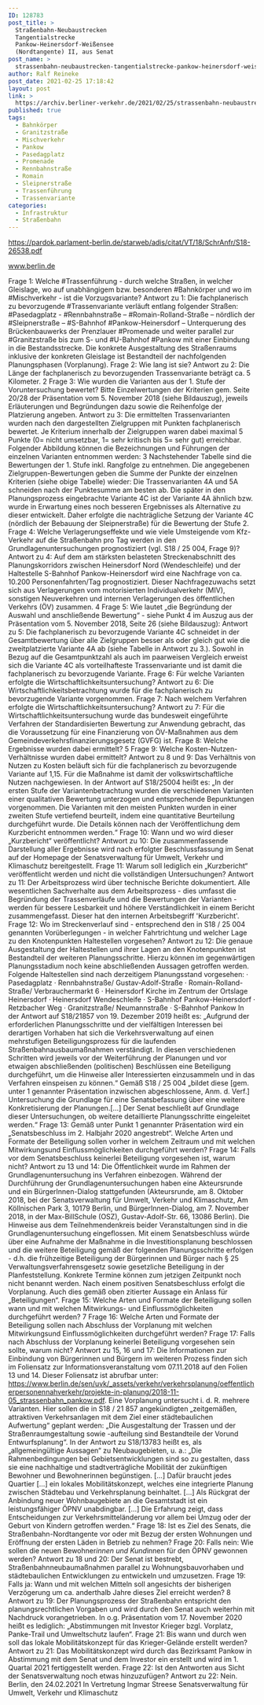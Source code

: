 ```yaml
---
ID: 128783
post_title: >
  Straßenbahn-Neubaustrecken
  Tangentialstrecke
  Pankow-Heinersdorf-Weißensee
  (Nordtangente) II, aus Senat
post_name: >
  strassenbahn-neubaustrecken-tangentialstrecke-pankow-heinersdorf-weissensee-nordtangente-ii-aus-senat
author: Ralf Reineke
post_date: 2021-02-25 17:18:42
layout: post
link: >
  https://archiv.berliner-verkehr.de/2021/02/25/strassenbahn-neubaustrecken-tangentialstrecke-pankow-heinersdorf-weissensee-nordtangente-ii-aus-senat/
published: true
tags:
  - Bahnkörper
  - Granitzstraße
  - Mischverkehr
  - Pankow
  - Pasedagplatz
  - Promenade
  - Rennbahnstraße
  - Romain
  - Sleipnerstraße
  - Trassenführung
  - Trassenvariante
categories:
  - Infrastruktur
  - Straßenbahn
---
```

https://pardok.parlament-berlin.de/starweb/adis/citat/VT/18/SchrAnfr/S18-26538.pdf

www.berlin.de

Frage 1:
Welche #Trassenführung - durch welche Straßen, in welcher Gleislage, wo auf unabhängigem bzw.
besonderen #Bahnkörper und wo im #Mischverkehr - ist die Vorzugsvariante?
Antwort zu 1:
Die fachplanerisch zu bevorzugende #Trassenvariante verläuft entlang folgender Straßen:
#Pasedagplatz - #Rennbahnstraße – #Romain-Rolland-Straße – nördlich der #Sleipnerstraße –
#S-Bahnhof #Pankow-Heinersdorf – Unterquerung des Brückenbauwerks der Prenzlauer
#Promenade und weiter parallel zur #Granitzstraße bis zum S- und #U-Bahnhof #Pankow mit
einer Einbindung in die Bestandsstrecke. Die konkrete Ausgestaltung des Straßenraums
inklusive der konkreten Gleislage ist Bestandteil der nachfolgenden Planungsphasen
(Vorplanung).
Frage 2:
Wie lang ist sie?
Antwort zu 2:
Die Länge der fachplanerisch zu bevorzugenden Trassenvariante beträgt ca. 5 Kilometer.
2
Frage 3:
Wie wurden die Varianten aus der 1. Stufe der Voruntersuchung bewertet? Bitte Einzelwertungen der
Kriterien gem. Seite 20/28 der Präsentation vom 5. November 2018 (siehe Bildauszug), jeweils
Erläuterungen und Begründungen dazu sowie die Reihenfolge der Platzierung angeben.
Antwort zu 3:
Die ermittelten Trassenvarianten wurden nach den dargestellten Zielgruppen mit Punkten
fachplanerisch bewertet. Je Kriterium innerhalb der Zielgruppen waren dabei maximal 5
Punkte (0= nicht umsetzbar, 1= sehr kritisch bis 5= sehr gut) erreichbar. Folgender
Abbildung können die Bezeichnungen und Führungen der einzelnen Varianten
entnommen werden:
3
Nachstehender Tabelle sind die Bewertungen der 1. Stufe inkl. Rangfolge zu entnehmen.
Die angegebenen Zielgruppen-Bewertungen geben die Summe der Punkte der einzelnen
Kriterien (siehe obige Tabelle) wieder:
Die Trassenvarianten 4A und 5A schneiden nach der Punktesumme am besten ab.
Die später in den Planungsprozess eingebrachte Variante 4C ist der Variante 4A ähnlich
bzw. wurde in Erwartung eines noch besseren Ergebnisses als Alternative zu dieser
entwickelt. Daher erfolgte die nachträgliche Setzung der Variante 4C (nördlich der
Bebauung der Sleipnerstraße) für die Bewertung der Stufe 2.
Frage 4:
Welche Verlagerungseffekte und wie viele Umsteigende vom Kfz-Verkehr auf die Straßenbahn pro Tag
werden in den Grundlagenuntersuchungen prognostiziert (vgl. S18 / 25 004, Frage 9)?
Antwort zu 4:
Auf dem am stärksten belasteten Streckenabschnitt des Planungskorridors zwischen
Heinersdorf Nord (Wendeschleife) und der Haltestelle S-Bahnhof Pankow-Heinersdorf
wird eine Nachfrage von ca. 10.200 Personenfahrten/Tag prognostiziert. Dieser
Nachfragezuwachs setzt sich aus Verlagerungen vom motorisierten Individualverkehr
(MIV), sonstigen Neuverkehren und internen Verlagerungen des öffentlichen Verkehrs
(ÖV) zusammen.
4
Frage 5:
Wie lautet „die Begründung der Auswahl und anschließende Bewertung“ - siehe Punkt 4 im Auszug aus der
Präsentation vom 5. November 2018, Seite 26 (siehe Bildauszug):
Antwort zu 5:
Die fachplanerisch zu bevorzugende Variante 4C schneidet in der Gesamtbewertung über
alle Zielgruppen besser als oder gleich gut wie die zweitplatzierte Variante 4A ab (siehe
Tabelle in Antwort zu 3.). Sowohl in Bezug auf die Gesamtpunktzahl als auch im
paarweisen Vergleich erweist sich die Variante 4C als vorteilhafteste Trassenvariante und
ist damit die fachplanerisch zu bevorzugende Variante.
Frage 6:
Für welche Varianten erfolgte die Wirtschaftlichkeitsuntersuchung?
Antwort zu 6:
Die Wirtschaftlichkeitsbetrachtung wurde für die fachplanerisch zu bevorzugende Variante
vorgenommen.
Frage 7:
Nach welchem Verfahren erfolgte die Wirtschaftlichkeitsuntersuchung?
Antwort zu 7:
Für die Wirtschaftlichkeitsuntersuchung wurde das bundesweit eingeführte Verfahren der
Standardisierten Bewertung zur Anwendung gebracht, das die Voraussetzung für eine
Finanzierung von ÖV-Maßnahmen aus dem Gemeindeverkehrsfinanzierungsgesetz
(GVFG) ist.
Frage 8:
Welche Ergebnisse wurden dabei ermittelt?
5
Frage 9:
Welche Kosten-Nutzen-Verhältnisse wurden dabei ermittelt?
Antwort zu 8 und 9:
Das Verhältnis von Nutzen zu Kosten beläuft sich für die fachplanerisch zu bevorzugende
Variante auf 1,15. Für die Maßnahme ist damit der volkswirtschaftliche Nutzen
nachgewiesen.
In der Antwort auf S18/25004 heißt es: „In der ersten Stufe der Variantenbetrachtung wurden die
verschiedenen Varianten einer qualitativen Bewertung unterzogen und entsprechende Bepunktungen
vorgenommen. Die Varianten mit den meisten Punkten wurden in einer zweiten Stufe vertiefend beurteilt,
indem eine quantitative Beurteilung durchgeführt wurde. Die Details können nach der Veröffentlichung dem
Kurzbericht entnommen werden.“
Frage 10:
Wann und wo wird dieser „Kurzbericht“ veröffentlicht?
Antwort zu 10:
Die zusammenfassende Darstellung aller Ergebnisse wird nach erfolgter
Beschlussfassung im Senat auf der Homepage der Senatsverwaltung für Umwelt, Verkehr
und Klimaschutz bereitgestellt.
Frage 11:
Warum soll lediglich ein „Kurzbericht“ veröffentlicht werden und nicht die vollständigen Untersuchungen?
Antwort zu 11:
Der Arbeitsprozess wird über technische Berichte dokumentiert. Alle wesentlichen
Sachverhalte aus dem Arbeitsprozess - dies umfasst die Begründung der Trassenverläufe
und die Bewertungen der Varianten - werden für bessere Lesbarkeit und höhere
Verständlichkeit in einem Bericht zusammengefasst. Dieser hat den internen Arbeitsbegriff
'Kurzbericht'.
Frage 12:
Wo im Streckenverlauf sind - entsprechend den in S18 / 25 004 genannten Vorüberlegungen - in welcher
Fahrtrichtung und welcher Lage zu den Knotenpunkten Haltestellen vorgesehen?
Antwort zu 12:
Die genaue Ausgestaltung der Haltestellen und ihrer Lagen an den Knotenpunkten ist
Bestandteil der weiteren Planungsschritte. Hierzu können im gegenwärtigen
Planungsstadium noch keine abschließenden Aussagen getroffen werden. Folgende
Haltestellen sind nach derzeitigem Planungsstand vorgesehen:
· Pasedagplatz
· Rennbahnstraße/ Gustav-Adolf-Straße
· Romain-Rolland-Straße/ Verbrauchermarkt
6
· Heinersdorf Kirche im Zentrum der Ortslage Heinersdorf
· Heinersdorf Wendeschleife
· S-Bahnhof Pankow-Heinersdorf
· Retzbacher Weg
· Granitzstraße/ Neumannstraße
· S-Bahnhof Pankow
In der Antwort auf S18/21857 von 19. Dezember 2019 heißt es: „Aufgrund der erforderlichen
Planungsschritte und der vielfältigen Interessen bei derartigen Vorhaben hat sich die Verkehrsverwaltung auf
einen mehrstufigen Beteiligungsprozess für die laufenden Straßenbahnausbaumaßnahmen verständigt. In
diesen verschiedenen Schritten wird jeweils vor der Weiterführung der Planungen und vor etwaigen
abschließenden (politischen) Beschlüssen eine Beteiligung durchgeführt, um die Hinweise aller
Interessierten einzusammeln und in das Verfahren einspeisen zu können.“ Gemäß S18 / 25 004 „bildet diese
[gem. unter 1 genannter Präsentation inzwischen abgeschlossene, Anm. d. Verf.] Untersuchung die
Grundlage für eine Senatsbefassung über eine weitere Konkretisierung der Planungen.[…] Der Senat
beschließt auf Grundlage dieser Untersuchungen, ob weitere detaillierte Planungsschritte eingeleitet
werden.“
Frage 13:
Gemäß unter Punkt 1 genannter Präsentation wird ein „Senatsbeschluss im 2. Halbjahr 2020 angestrebt“.
Welche Arten und Formate der Beteiligung sollen vorher in welchem Zeitraum und mit welchen Mitwirkungsund Einflussmöglichkeiten durchgeführt werden?
Frage 14:
Falls vor dem Senatsbeschluss keinerlei Beteiligung vorgesehen ist, warum nicht?
Antwort zu 13 und 14:
Die Öffentlichkeit wurde im Rahmen der Grundlagenuntersuchung ins Verfahren
einbezogen. Während der Durchführung der Grundlagenuntersuchungen haben eine
Akteursrunde und ein BürgerInnen-Dialog stattgefunden (Akteursrunde, am 8. Oktober
2018, bei der Senatsverwaltung für Umwelt, Verkehr und Klimaschutz, Am Köllnischen
Park 3, 10179 Berlin, und BürgerInnen-Dialog, am 7. November 2018, in der Max-BillSchule (OSZ), Gustav-Adolf-Str. 66, 13086 Berlin). Die Hinweise aus dem
Teilnehmendenkreis beider Veranstaltungen sind in die Grundlagenuntersuchung
eingeflossen.
Mit einem Senatsbeschluss würde über eine Aufnahme der Maßnahme in die
Investitionsplanung beschlossen und die weitere Beteiligung gemäß der folgenden
Planungsschritte erfolgen - d.h. die frühzeitige Beteiligung der Bürgerinnen und Bürger
nach § 25 Verwaltungsverfahrensgesetz sowie gesetzliche Beteiligung in der
Planfeststellung. Konkrete Termine können zum jetzigen Zeitpunkt noch nicht benannt
werden.
Nach einem positiven Senatsbeschluss erfolgt die Vorplanung. Auch dies gemäß oben zitierter Aussage ein
Anlass für „Beteiligungen“.
Frage 15:
Welche Arten und Formate der Beteiligung sollen wann und mit welchen Mitwirkungs- und
Einflussmöglichkeiten durchgeführt werden?
7
Frage 16:
Welche Arten und Formate der Beteiligung sollen nach Abschluss der Vorplanung mit welchen Mitwirkungsund Einflussmöglichkeiten durchgeführt werden?
Frage 17:
Falls nach Abschluss der Vorplanung keinerlei Beteiligung vorgesehen sein sollte, warum nicht?
Antwort zu 15, 16 und 17:
Die Informationen zur Einbindung von Bürgerinnen und Bürgern im weiteren Prozess
finden sich im Foliensatz zur Informationsveranstaltung vom 07.11.2018 auf den Folien 13
und 14. Dieser Foliensatz ist abrufbar unter:
https://www.berlin.de/sen/uvk/_assets/verkehr/verkehrsplanung/oeffentlicherpersonennahverkehr/projekte-in-planung/2018-11-05_strassenbahn_pankow.pdf.
Eine Vorplanung untersucht i. d. R. mehrere Varianten. Hier sollen die in S18 / 21 857 angekündigten
„zeitgemäßen, attraktiven Verkehrsanlagen mit dem Ziel einer städtebaulichen Aufwertung“ geplant werden:
„Die Ausgestaltung der Trassen und der Straßenraumgestaltung sowie -aufteilung sind Bestandteile der Vorund Entwurfsplanung“.
In der Antwort zu S18/13783 heißt es, als „allgemeingültige Aussagen“ zu Neubaugebieten, u. a.: „Die
Rahmenbedingungen bei Gebietsentwicklungen sind so zu gestalten, dass sie eine nachhaltige und
stadtverträgliche Mobilität der zukünftigen Bewohner und Bewohnerinnen begünstigen. […] Dafür braucht
jedes Quartier […] ein lokales Mobilitätskonzept, welches eine integrierte Planung zwischen Städtebau und
Verkehrsplanung beinhaltet. […] Als Rückgrat der Anbindung neuer Wohnbaugebiete an die Gesamtstadt ist
ein leistungsfähiger ÖPNV unabdingbar. […] Die Erfahrung zeigt, dass Entscheidungen zur
Verkehrsmitteländerung vor allem bei Umzug oder der Geburt von Kindern getroffen werden.“
Frage 18:
Ist es Ziel des Senats, die Straßenbahn-Nordtangente vor oder mit Bezug der ersten Wohnungen und
Eröffnung der ersten Läden in Betrieb zu nehmen?
Frage 20:
Falls nein: Wie sollen die neuen Bewohner*innen und Kund*innen für den ÖPNV gewonnen werden?
Antwort zu 18 und 20:
Der Senat ist bestrebt, Straßenbahnneubaumaßnahmen parallel zu
Wohnungsbauvorhaben und städtebaulichen Entwicklungen zu entwickeln und
umzusetzen.
Frage 19:
Falls ja: Wann und mit welchen Mitteln soll angesichts der bisherigen Verzögerung um ca. anderthalb Jahre
dieses Ziel erreicht werden?
8
Antwort zu 19:
Der Planungsprozess der Straßenbahn entspricht den planungsrechtlichen Vorgaben und
wird durch den Senat auch weiterhin mit Nachdruck vorangetrieben.
In o.g. Präsentation vom 17. November 2020 heißt es lediglich: „Abstimmungen mit Investor Krieger bzgl.
Vorplatz, Panke-Trail und Umweltschutz laufen“.
Frage 21:
Bis wann und durch wen soll das lokale Mobilitätskonzept für das Krieger-Gelände erstellt werden?
Antwort zu 21:
Das Mobilitätskonzept wird durch das Bezirksamt Pankow in Abstimmung mit dem Senat
und dem Investor ein erstellt und wird im 1. Quartal 2021 fertiggestellt werden.
Frage 22:
Ist den Antworten aus Sicht der Senatsverwaltung noch etwas hinzuzufügen?
Antwort zu 22:
Nein.
Berlin, den 24.02.2021
In Vertretung
Ingmar Streese
Senatsverwaltung für
Umwelt, Verkehr und Klimaschutz